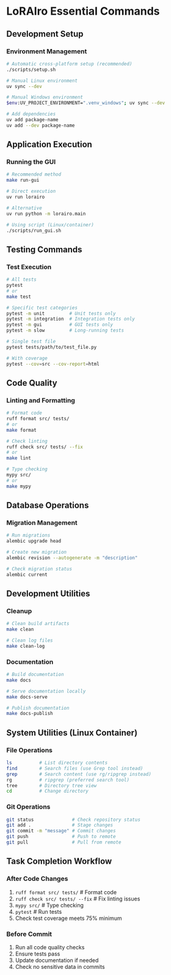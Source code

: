 # LoRAIro Essential Commands

## Development Setup

### Environment Management
```bash
# Automatic cross-platform setup (recommended)
./scripts/setup.sh

# Manual Linux environment
uv sync --dev

# Manual Windows environment
$env:UV_PROJECT_ENVIRONMENT=".venv_windows"; uv sync --dev

# Add dependencies
uv add package-name
uv add --dev package-name
```

## Application Execution

### Running the GUI
```bash
# Recommended method
make run-gui

# Direct execution
uv run lorairo

# Alternative
uv run python -m lorairo.main

# Using script (Linux/container)
./scripts/run_gui.sh
```

## Testing Commands

### Test Execution
```bash
# All tests
pytest
# or
make test

# Specific test categories
pytest -m unit         # Unit tests only
pytest -m integration  # Integration tests only
pytest -m gui          # GUI tests only
pytest -m slow         # Long-running tests

# Single test file
pytest tests/path/to/test_file.py

# With coverage
pytest --cov=src --cov-report=html
```

## Code Quality

### Linting and Formatting
```bash
# Format code
ruff format src/ tests/
# or
make format

# Check linting
ruff check src/ tests/ --fix
# or
make lint

# Type checking
mypy src/
# or
make mypy
```

## Database Operations

### Migration Management
```bash
# Run migrations
alembic upgrade head

# Create new migration
alembic revision --autogenerate -m "description"

# Check migration status
alembic current
```

## Development Utilities

### Cleanup
```bash
# Clean build artifacts
make clean

# Clean log files
make clean-log
```

### Documentation
```bash
# Build documentation
make docs

# Serve documentation locally
make docs-serve

# Publish documentation
make docs-publish
```

## System Utilities (Linux Container)

### File Operations
```bash
ls          # List directory contents
find        # Search files (use Grep tool instead)
grep        # Search content (use rg/ripgrep instead)
rg          # ripgrep (preferred search tool)
tree        # Directory tree view
cd          # Change directory
```

### Git Operations
```bash
git status              # Check repository status
git add .               # Stage changes
git commit -m "message" # Commit changes
git push                # Push to remote
git pull                # Pull from remote
```

## Task Completion Workflow

### After Code Changes
1. `ruff format src/ tests/`  # Format code
2. `ruff check src/ tests/ --fix`  # Fix linting issues
3. `mypy src/`  # Type checking
4. `pytest`  # Run tests
5. Check test coverage meets 75% minimum

### Before Commit
1. Run all code quality checks
2. Ensure tests pass
3. Update documentation if needed
4. Check no sensitive data in commits
